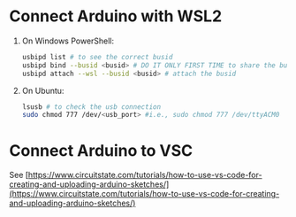 # Connect Arduino with WSL2
1. On Windows PowerShell:
   ```bash
   usbipd list # to see the correct busid
   usbipd bind --busid <busid> # DO IT ONLY FIRST TIME to share the busid
   usbipd attach --wsl --busid <busid> # attach the busid
   ```
3. On Ubuntu:
   ```bash
   lsusb # to check the usb connection
   sudo chmod 777 /dev/<usb_port> #i.e., sudo chmod 777 /dev/ttyACM0
   ```
# Connect Arduino to VSC
See [https://www.circuitstate.com/tutorials/how-to-use-vs-code-for-creating-and-uploading-arduino-sketches/](https://www.circuitstate.com/tutorials/how-to-use-vs-code-for-creating-and-uploading-arduino-sketches/)

